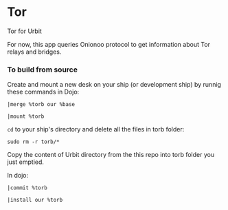 # Tor
 Tor for Urbit

For now, this app queries Onionoo protocol to get information about Tor relays and bridges.



### To build from source

Create and mount a new desk on your ship (or development ship) by runnig these commands in Dojo:


`|merge %torb our %base`


`|mount %torb`


`cd` to your ship's directory and delete all the files in torb folder:


`sudo rm -r torb/*`

Copy the content of Urbit directory from the this repo into torb folder you just emptied.

In dojo:

`|commit %torb`

`|install our %torb`



